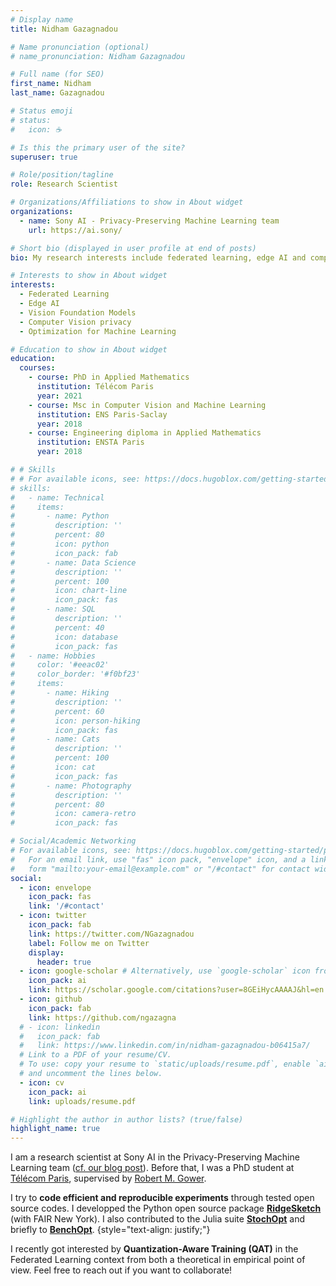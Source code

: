 ```yaml
---
# Display name
title: Nidham Gazagnadou

# Name pronunciation (optional)
# name_pronunciation: Nidham Gazagnadou

# Full name (for SEO)
first_name: Nidham
last_name: Gazagnadou

# Status emoji
# status:
#   icon: ☕️

# Is this the primary user of the site?
superuser: true

# Role/position/tagline
role: Research Scientist

# Organizations/Affiliations to show in About widget
organizations:
  - name: Sony AI - Privacy-Preserving Machine Learning team
    url: https://ai.sony/

# Short bio (displayed in user profile at end of posts)
bio: My research interests include federated learning, edge AI and computer vision privacy.

# Interests to show in About widget
interests:
  - Federated Learning
  - Edge AI
  - Vision Foundation Models
  - Computer Vision privacy
  - Optimization for Machine Learning

# Education to show in About widget
education:
  courses:
    - course: PhD in Applied Mathematics
      institution: Télécom Paris
      year: 2021
    - course: Msc in Computer Vision and Machine Learning
      institution: ENS Paris-Saclay
      year: 2018
    - course: Engineering diploma in Applied Mathematics
      institution: ENSTA Paris
      year: 2018

# # Skills
# # For available icons, see: https://docs.hugoblox.com/getting-started/page-builder/#icons
# skills:
#   - name: Technical
#     items:
#       - name: Python
#         description: ''
#         percent: 80
#         icon: python
#         icon_pack: fab
#       - name: Data Science
#         description: ''
#         percent: 100
#         icon: chart-line
#         icon_pack: fas
#       - name: SQL
#         description: ''
#         percent: 40
#         icon: database
#         icon_pack: fas
#   - name: Hobbies
#     color: '#eeac02'
#     color_border: '#f0bf23'
#     items:
#       - name: Hiking
#         description: ''
#         percent: 60
#         icon: person-hiking
#         icon_pack: fas
#       - name: Cats
#         description: ''
#         percent: 100
#         icon: cat
#         icon_pack: fas
#       - name: Photography
#         description: ''
#         percent: 80
#         icon: camera-retro
#         icon_pack: fas

# Social/Academic Networking
# For available icons, see: https://docs.hugoblox.com/getting-started/page-builder/#icons
#   For an email link, use "fas" icon pack, "envelope" icon, and a link in the
#   form "mailto:your-email@example.com" or "/#contact" for contact widget.
social:
  - icon: envelope
    icon_pack: fas
    link: '/#contact'
  - icon: twitter
    icon_pack: fab
    link: https://twitter.com/NGazagnadou
    label: Follow me on Twitter
    display:
      header: true
  - icon: google-scholar # Alternatively, use `google-scholar` icon from `ai` icon pack
    icon_pack: ai
    link: https://scholar.google.com/citations?user=8GEiHycAAAAJ&hl=en
  - icon: github
    icon_pack: fab
    link: https://github.com/ngazagna
  # - icon: linkedin
  #   icon_pack: fab
  #   link: https://www.linkedin.com/in/nidham-gazagnadou-b06415a7/
  # Link to a PDF of your resume/CV.
  # To use: copy your resume to `static/uploads/resume.pdf`, enable `ai` icons in `params.yaml`,
  # and uncomment the lines below.
  - icon: cv
    icon_pack: ai
    link: uploads/resume.pdf

# Highlight the author in author lists? (true/false)
highlight_name: true
---
```


I am a research scientist at Sony AI in the Privacy-Preserving Machine Learning team ([cf. our blog post](https://ai.sony/blog/blog-035/)). Before that, I was a PhD student at [Télécom Paris](https://www.telecom-paris.fr/), supervised by [Robert M. Gower](https://gowerrobert.github.io/).

I try to **code efficient and reproducible experiments** through tested open source codes.
I developped the Python open source package **[RidgeSketch](https://github.com/facebookresearch/RidgeSketch)** (with FAIR New York).
I also contributed to the Julia suite **[StochOpt](https://github.com/gowerrobert/StochOpt.jl)** and briefly to **[BenchOpt](https://github.com/benchopt/benchOpt)**.
{style="text-align: justify;"}

I recently got interested by **Quantization-Aware Training (QAT)** in the Federated Learning context from both a theoretical in empirical point of view. Feel free to reach out if you want to collaborate!
